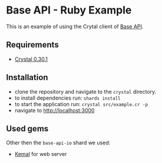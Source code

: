 # Base API - Ruby Example

This is an example of using the Crytal client of [Base API](https://www.base-api.io).

## Requirements

- [Crystal 0.30.1](https://crystal-lang.org)

## Installation

- clone the repository and navigate to the `crystal` directory.
- to install dependencies run: `shards install`
- to start the application run: `crystal src/example.cr -p`
- navigate to [http://localhost:3000](http://localhost:3000)

## Used gems

Other then the `base-api-io` shard we used:

- [Kemal](https://kemalcr.com) for web server
